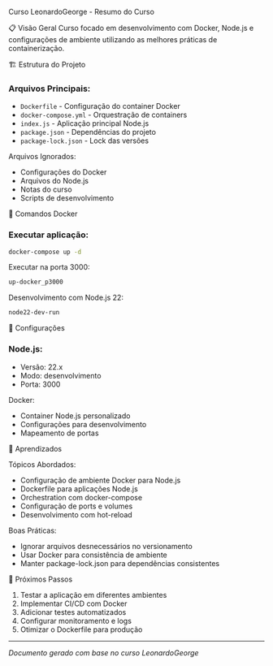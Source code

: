  Curso LeonardoGeorge - Resumo do Curso

📋 Visão Geral
Curso focado em desenvolvimento com Docker, Node.js e configurações de ambiente utilizando as melhores práticas de containerização.

🏗️ Estrutura do Projeto

### Arquivos Principais:
- `Dockerfile` - Configuração do container Docker
- `docker-compose.yml` - Orquestração de containers
- `index.js` - Aplicação principal Node.js
- `package.json` - Dependências do projeto
- `package-lock.json` - Lock das versões

Arquivos Ignorados:
- Configurações do Docker
- Arquivos do Node.js
- Notas do curso
- Scripts de desenvolvimento

🐳 Comandos Docker

### Executar aplicação:
```bash
docker-compose up -d
```

Executar na porta 3000:
```bash
up-docker_p3000
```

Desenvolvimento com Node.js 22:
```bash
node22-dev-run
```

🔧 Configurações

### Node.js:
- Versão: 22.x
- Modo: desenvolvimento
- Porta: 3000

Docker:
- Container Node.js personalizado
- Configurações para desenvolvimento
- Mapeamento de portas

📝 Aprendizados

 Tópicos Abordados:
- Configuração de ambiente Docker para Node.js
- Dockerfile para aplicações Node.js
- Orchestration com docker-compose
- Configuração de ports e volumes
- Desenvolvimento com hot-reload

Boas Práticas:
- Ignorar arquivos desnecessários no versionamento
- Usar Docker para consistência de ambiente
- Manter package-lock.json para dependências consistentes

 🚀 Próximos Passos

1. Testar a aplicação em diferentes ambientes
2. Implementar CI/CD com Docker
3. Adicionar testes automatizados
4. Configurar monitoramento e logs
5. Otimizar o Dockerfile para produção

---

*Documento gerado com base no curso LeonardoGeorge*
